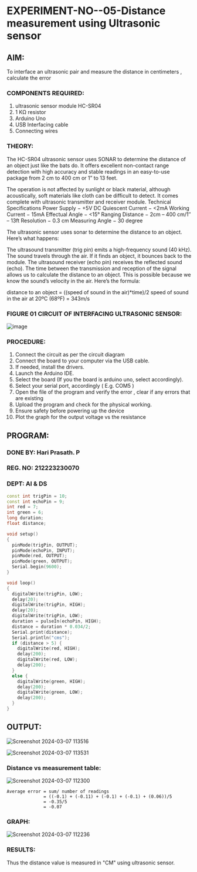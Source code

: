 # EXPERIMENT-NO--05-Distance measurement using Ultrasonic sensor

## AIM: 
To interface an ultrasonic pair and measure the distance in centimeters , calculate the error
 
### COMPONENTS REQUIRED:
1.	ultrasonic sensor module HC-SR04
2.	1 KΩ resistor 
3.	Arduino Uno 
4.	USB Interfacing cable 
5.	Connecting wires 


### THEORY: 
The HC-SR04 ultrasonic sensor uses SONAR to determine the distance of an object just like the bats do. It offers excellent non-contact range detection with high accuracy and stable readings in an easy-to-use package from 2 cm to 400 cm or 1” to 13 feet.

The operation is not affected by sunlight or black material, although acoustically, soft materials like cloth can be difficult to detect. It comes complete with ultrasonic transmitter and receiver module.
Technical Specifications
Power Supply − +5V DC
Quiescent Current − <2mA
Working Current − 15mA
Effectual Angle − <15°
Ranging Distance − 2cm – 400 cm/1″ – 13ft
Resolution − 0.3 cm
Measuring Angle − 30 degree

The ultrasonic sensor uses sonar to determine the distance to an object. Here’s what happens:

The ultrasound transmitter (trig pin) emits a high-frequency sound (40 kHz).
The sound travels through the air. If it finds an object, it bounces back to the module.
The ultrasound receiver (echo pin) receives the reflected sound (echo).
The time between the transmission and reception of the signal allows us to calculate the distance to an object. This is possible because we know the sound’s velocity in the air. Here’s the formula:

distance to an object = ((speed of sound in the air)*time)/2
speed of sound in the air at 20ºC (68ºF) = 343m/s

### FIGURE 01 CIRCUIT OF INTERFACING ULTRASONIC SENSOR:

![image](https://user-images.githubusercontent.com/36288975/166430594-5adb4ca9-5a42-4781-a7e6-7236b3766a85.png)

### PROCEDURE:
1.	Connect the circuit as per the circuit diagram 
2.	Connect the board to your computer via the USB cable.
3.	If needed, install the drivers.
4.	Launch the Arduino IDE.
5.	Select the board (If you the board is arduino uno, select accordingly).
6.	Select your serial port, accordingly ( E.g. COM5 )
7.	Open the file of the program  and verify the error , clear if any errors that are existing 
8.	Upload the program and check for the physical working. 
9.	Ensure safety before powering up the device 
10.	Plot the graph for the output voltage vs the resistance 


## PROGRAM:

### DONE BY: Hari Prasath. P
### REG. NO: 212223230070
### DEPT: AI & DS

```c++
const int trigPin = 10;
const int echoPin = 9;
int red = 7;
int green = 6;
long duration;
float distance;

void setup()
{
  pinMode(trigPin, OUTPUT);
  pinMode(echoPin, INPUT);
  pinMode(red, OUTPUT);
  pinMode(green, OUTPUT);
  Serial.begin(9600);
}

void loop()
{
  digitalWrite(trigPin, LOW);
  delay(20);
  digitalWrite(trigPin, HIGH);
  delay(20);
  digitalWrite(trigPin, LOW);
  duration = pulseIn(echoPin, HIGH);
  distance = duration * 0.034/2;
  Serial.print(distance);
  Serial.println("cms");
  if (distance > 5) {
    digitalWrite(red, HIGH);
    delay(200);
    digitalWrite(red, LOW);
    delay(200);
  }
  else {
    digitalWrite(green, HIGH);
    delay(200);
    digitalWrite(green, LOW);
    delay(200);
  }
}
```

## OUTPUT:

![Screenshot 2024-03-07 113516](https://github.com/Hari-Prasath-P-08/Experiment--04-Interfacing-digital-output-with-arduino-ultrasonic-sensor/assets/139455593/8d5c7e6a-95e9-498f-b29f-28014fc234ce)

![Screenshot 2024-03-07 113531](https://github.com/Hari-Prasath-P-08/Experiment--04-Interfacing-digital-output-with-arduino-ultrasonic-sensor/assets/139455593/f8910711-ca58-401b-8055-4905fca33041)

### Distance vs measurement table:
			
![Screenshot 2024-03-07 112300](https://github.com/Hari-Prasath-P-08/Experiment--04-Interfacing-digital-output-with-arduino-ultrasonic-sensor/assets/139455593/f9b8f174-53eb-4bf4-8cf0-aacf1494094a)

```
Average error = sum/ number of readings
              = ((-0.1) + (-0.11) + (-0.1) + (-0.1) + (0.06))/5
              = -0.35/5
              = -0.07
```

### GRAPH:

![Screenshot 2024-03-07 112236](https://github.com/Hari-Prasath-P-08/Experiment--04-Interfacing-digital-output-with-arduino-ultrasonic-sensor/assets/139455593/c1978292-27fc-4785-80fd-ec8650291a6e)

### RESULTS:

Thus the distance value is measured in "CM" using ultrasonic sensor.
